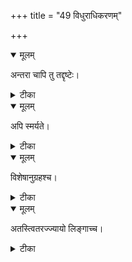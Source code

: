 +++
title = "49 विधुराधिकरणम्"

+++


<details open><summary>मूलम्</summary>

अन्तरा चापि तु तद्दृष्टेः।
</details>



<details><summary>टीका</summary>

अनाश्रमाणामपि च ब्रह्मविद्या विधीयते । रैक्वभीष्मादिकानां तु विद्यानिष्ठत्वदर्शनात् ॥ [456]
</details>



<details open><summary>मूलम्</summary>

अपि स्मर्यते।
</details>



<details><summary>टीका</summary>

जप्येनापि च संसिद्ध्येत् इति स्मृत्या च तेष्वपि । विद्यायाश्चापि संसिद्धेः अधिकारो भवेदिति ॥ [457]
</details>



<details open><summary>मूलम्</summary>

विशेषानुग्रहश्च।
</details>



<details><summary>टीका</summary>

आश्रमानुक्तधर्मेण विद्यानुग्रहदर्शनात् । तपसा ब्रह्मचर्येण विद्यया चेति च श्रुतेः ॥ [458]
</details>



<details open><summary>मूलम्</summary>

अतस्त्वितरज्ज्यायो लिङ्गाच्च।
</details>



<details><summary>टीका</summary>

अनाश्रमत्वादितरत् ज्यायो धर्मेण भूयसा । अनाश्रमी न तिष्ठेत्तु दिनमेकमिति स्मृतेः ॥ [459]
</details>

